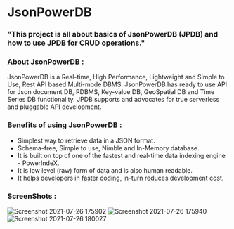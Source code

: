 # JsonPowerDB
### "This project is all about basics of JsonPowerDB (JPDB) and how to use JPDB for CRUD operations."
### About JsonPowerDB :
JsonPowerDB is a Real-time, High Performance, Lightweight and Simple to Use, Rest API based Multi-mode DBMS. JsonPowerDB has ready to use API for Json document DB, RDBMS, Key-value DB, GeoSpatial DB and Time Series DB functionality. JPDB supports and advocates for true serverless and pluggable API development.
### Benefits of using JsonPowerDB : 
* Simplest way to retrieve data in a JSON format.
* Schema-free, Simple to use, Nimble and In-Memory database.
* It is built on top of one of the fastest and real-time data indexing engine - PowerIndeX.
* It is low level (raw) form of data and is also human readable.
* It helps developers in faster coding, in-turn reduces development cost.
###  ScreenShots : 
![Screenshot 2021-07-26 175902](https://user-images.githubusercontent.com/76084504/126988981-c8c250b1-a562-42f5-a3f6-2022151ab2a5.png)
![Screenshot 2021-07-26 175940](https://user-images.githubusercontent.com/76084504/126988977-49aa1113-3b8d-483b-89da-926cc0df8c3e.png)
![Screenshot 2021-07-26 180027](https://user-images.githubusercontent.com/76084504/126988979-1b982b36-8782-47ad-bc19-67b2e670c2d3.png)


